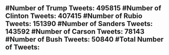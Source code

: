 #Number of Trump Tweets: 495815
#Number of Clinton Tweets: 407415
#Number of Rubio Tweets: 151390
#Number of Sanders Tweets: 143592
#Number of Carson Tweets: 78143
#Number of Bush Tweets: 50840
#Total Number of Tweets:  
---
